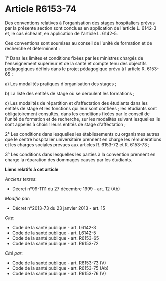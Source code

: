 # Article R6153-74

Des conventions relatives à l'organisation des stages hospitaliers prévus par la présente section sont conclues en
application de l'article L. 6142-3 et, le cas échéant, en application de l'article L. 6142-5.

Ces conventions sont soumises au conseil de l'unité de formation et de recherche et déterminent : 

1° Dans les limites et conditions fixées par les ministres chargés de l'enseignement supérieur et de la santé et compte tenu
des objectifs pédagogiques définis dans le projet pédagogique prévu à l'article R. 6153-65 : 

a) Les modalités pratiques d'organisation des stages ; 

b) La liste des entités de stage où se déroulent les formations ; 

c) Les modalités de répartition et d'affectation des étudiants dans les entités de stage et les fonctions qui leur sont
confiées ; les étudiants sont obligatoirement consultés, dans les conditions fixées par le conseil de l'unité de formation et
de recherche, sur les modalités suivant lesquelles ils sont appelés à choisir leurs entités de stage d'affectation ; 

2° Les conditions dans lesquelles les établissements ou organismes autres que le centre hospitalier universitaire prennent en
charge les rémunérations et les charges sociales prévues aux articles R. 6153-72 et R. 6153-73 ; 

3° Les conditions dans lesquelles les parties à la convention prennent en charge la réparation des dommages causés par les
étudiants.

**Liens relatifs à cet article**

_Anciens textes_:

  - Décret n°99-1111 du 27 décembre 1999 - art. 12 (Ab)

_Modifié par_:

  - Décret n°2013-73 du 23 janvier 2013 - art. 15

_Cite_:

  - Code de la santé publique - art. L6142-3
  - Code de la santé publique - art. L6142-5
  - Code de la santé publique - art. R6153-65
  - Code de la santé publique - art. R6153-72

_Cité par_:

  - Code de la santé publique - art. R6153-73 (V)
  - Code de la santé publique - art. R6153-75 (Ab)
  - Code de la santé publique - art. R6153-76 (V)
